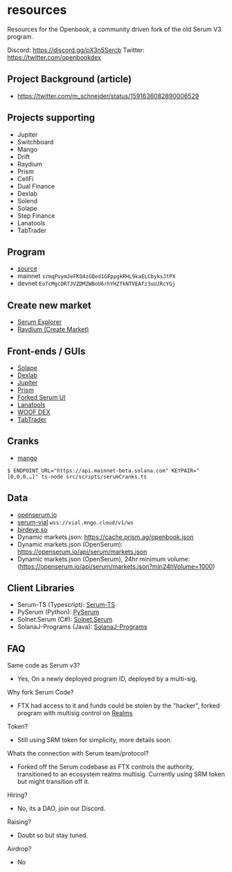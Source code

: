 # resources

Resources for the Openbook, a community driven fork of the old Serum V3 program.

Discord: https://discord.gg/pX3n5Sercb
Twitter: https://twitter.com/openbookdex 

## Project Background (article)

- https://twitter.com/m_schneider/status/1591636082890006529

## Projects supporting

- Jupiter
- Switchboard
- Mango
- Drift
- Raydium
- Prism
- CellFi
- Dual Finance
- Dexlab
- Solend
- Solape
- Step Finance
- Lanatools
- TabTrader

## Program

- [source](https://github.com/blockworks-foundation/serum-dex)
- mainnet `srmqPvymJeFKQ4zGQed1GFppgkRHL9kaELCbyksJtPX`
- devnet `EoTcMgcDRTJVZDMZWBoU6rhYHZfkNTVEAfz3uUJRcYGj`

## Create new market

- [Serum Explorer](https://openbook-explorer.xyz/)
- [Raydium (Create Market)](https://raydium.io/create-market/)

## Front-ends / GUIs

- [Solape](https://dex.solape.io)
- [Dexlab](https://openbook.dexlab.space)
- [Jupiter](https://jup.ag/)
- [Prism](https://prism.ag/)
- [Forked Serum UI](https://openbook.lionfi.sh/#/market/8BnEgHoWFysVcuFFX7QztDmzuH8r5ZFvyP3sYwn1XTh6)
- [Lanatools](https://lanatools.com/lanadex)
- [WOOF DEX](https://dex.woofsolana.world)
- [TabTrader](https://tabtrader.com)

## Cranks

- [mango](https://github.com/blockworks-foundation/mango-client-v3)

```
$ ENDPOINT_URL="https://api.mainnet-beta.solana.com" KEYPAIR="[0,0,0,…]" ts-node src/scripts/serumCranks.ts
```

## Data

- [openserum.io](https://openserum.io)
- [serum-vial](https://github.com/tardis-dev/serum-vial)
  `wss://vial.mngo.cloud/v1/ws`
- [birdeye.so](https://birdeye.so)
- Dynamic markets.json: https://cache.prism.ag/openbook.json
- Dynamic markets.json (OpenSerum): https://openserum.io/api/serum/markets.json
- Dynamic markets.json (OpenSerum), 24hr minimum volume: (https://openserum.io/api/serum/markets.json?min24hVolume=1000)

## Client Libraries

- Serum-TS (Typescript): [Serum-TS](https://github.com/project-serum/serum-ts)
- PySerum (Python): [PySerum](https://github.com/serum-community/pyserum)
- Solnet.Serum (C#): [Solnet.Serum](https://github.com/bmresearch/Solnet.Serum)
- SolanaJ-Programs (Java):
  [SolanaJ-Programs](https://github.com/skynetcap/solanaj-programs/tree/master/serum)

## FAQ

Same code as Serum v3? 
- Yes, On a newly deployed program ID, deployed by a multi-sig.

Why fork Serum Code?
- FTX had access to it and funds could be stolen by the "hacker", forked program with multisig control on [Realms](https://app.realms.today/dao/OPENBOOK)

Token?
- Still using SRM token for simplicity, more details soon.

Whats the connection with Serum team/protocol?
- Forked off the Serum codebase as FTX controls the authority, transitioned to an ecosystem realms multisig. Currently using SRM token but might transition off it.

Hiring?
- No, its a DAO, join our Discord. 

Raising?
- Doubt so but stay tuned.

Airdrop?
- No

